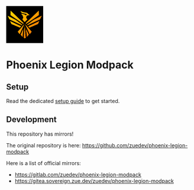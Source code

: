 <img src="icon.png" height="100" />

# Phoenix Legion Modpack

## Setup

Read the dedicated [setup guide](setup.md) to get started.

## Development

This repository has mirrors!

The original repository is here: https://github.com/zuedev/phoenix-legion-modpack

Here is a list of official mirrors:

- https://gitlab.com/zuedev/phoenix-legion-modpack
- https://gitea.sovereign.zue.dev/zuedev/phoenix-legion-modpack
